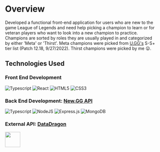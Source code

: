 # Overview

Developed a functional front-end application for users who are new to the game League of Legends and need help picking a champion to learn or for veteran players who want to look into a new champion to practice. Champions are sorted by roles they are usually played in and categorized by either 'Meta' or 'Thirst'. Meta champions were picked from [U.GG's](https://u.gg/lol/mid-lane-tier-list?rank=overall) S-S+ tier list (Patch 12.18, 9/27/2022). Thirst champions were picked by me 😛.

## Technologies Used

### Front End Development

![Typescript](https://img.shields.io/badge/TypeScript-007ACC?style=for-the-badge&logo=typescript&logoColor=white)
![React](https://img.shields.io/badge/react-%2320232a.svg?style=for-the-badge&logo=react&logoColor=%2361DAFB)
![HTML5](https://img.shields.io/badge/html5-%23E34F26.svg?style=for-the-badge&logo=html5&logoColor=white)
![CSS3](https://img.shields.io/badge/css3-%231572B6.svg?style=for-the-badge&logo=css3&logoColor=white)

### Back End Development: [New.GG API](https://github.com/brianpham97/New.GG-Data)

![Typescript](https://img.shields.io/badge/TypeScript-007ACC?style=for-the-badge&logo=typescript&logoColor=white)
![NodeJS](https://img.shields.io/badge/node.js-6DA55F?style=for-the-badge&logo=node.js&logoColor=white)
![Express.js](https://img.shields.io/badge/express.js-%23404d59.svg?style=for-the-badge&logo=express&logoColor=%2361DAFB)
![MongoDB](https://img.shields.io/badge/MongoDB-%234ea94b.svg?style=for-the-badge&logo=mongodb&logoColor=white)

### External API: [DataDragon](https://developer.riotgames.com/docs/lol)
<img src="https://user-images.githubusercontent.com/107714292/193166997-d19aff29-67e0-427e-9c1c-291d2cb89e2b.png" width="50" height="50">

